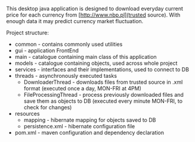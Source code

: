 This desktop java application is designed to download everyday current price for each currency from [http://www.nbp.pl](trusted source).
With enough data it may predict currency market fluctuation.

Project structure:
* common - contains commonly used utilities
* gui - application FrontEnd
* main - catalogue containing main class of this application
* models - catalogue containing objects, used across whole project
* services - interfaces and their implementations, used to connect to DB
* threads - asynchronously executed tasks
    * DownloaderThread - downloads files from trusted source in .xml format (executed once a day, MON-FRI at 4PM)
    * FileProcessingThread - process previously downloaded files and save them as objects to DB (executed every minute MON-FRI, to check for changes)
* resources
    * mapping - hibernate mapping for objects saved to DB
    * persistence.xml - hibernate configuration file
* pom.xml - maven configuration and dependency declaration
